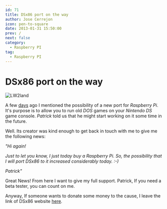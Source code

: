 ```yaml
---
id: 71
title: DSx86 port on the way
author: Jose Cerrejon
icon: pen-to-square
date: 2013-01-31 15:50:00
prev: /
next: false
category:
  - Raspberry PI
tag:
  - Raspberry PI
---
```


# DSx86 port on the way

![LW2land](/images/DSx86Animated2.gif)

A few [days](/post.php?id=59) ago I mentioned the possibility of a new port for *Raspberry Pi*. It's purpose is to allow you to run old *DOS* games on your *Nintendo DS* game console. *Patrick* told us that he might start working on it some time in the future.


Well. Its creator was kind enough to get back in touch with me to give me the following news:

*"Hi again!*
 
*Just to let you know, I just today buy a Raspberry Pi. So, the possibility that I will port DSx86 to it increased considerably today. :-)*
 
*Patrick"*

Great News! From here I want to give my full support. Patrick, If you need a beta tester, you can count on me.

Anyway, If someone wants to donate some money to the cause, I leave the link of DSx86 website [here](http://dsx86.patrickaalto.com).